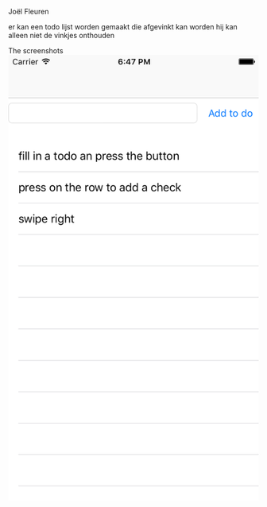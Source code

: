 Joël Fleuren

er kan een todo lijst worden gemaakt die afgevinkt kan worden
hij kan alleen niet de vinkjes onthouden


The screenshots
![alt text](doc/1.png)

